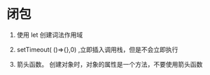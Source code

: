 # 闭包

1. 使用 let 创建词法作用域

2. setTimeout( ()=>{},0) ,立即插入调用栈，但是不会立即执行

3. 箭头函数。 创建对象时，对象的属性是一个方法，不要使用箭头函数
